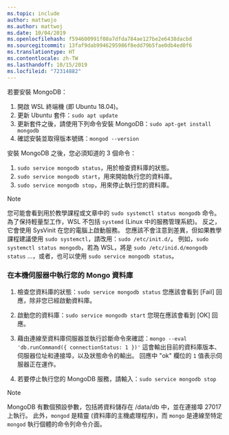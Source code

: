 ```yaml
---
ms.topic: include
author: mattwojo
ms.author: mattwoj
ms.date: 10/04/2019
ms.openlocfilehash: f594600991f08a7dfda784ae127be2e6438dacbd
ms.sourcegitcommit: 13faf9dab9946295986f8edd79b5fae0db4ed0f6
ms.translationtype: HT
ms.contentlocale: zh-TW
ms.lasthandoff: 10/15/2019
ms.locfileid: "72314882"
---
```

若要安裝 MongoDB：

1. 開啟 WSL 終端機 (即 Ubuntu 18.04)。
2. 更新 Ubuntu 套件：`sudo apt update`
3. 更新套件之後，請使用下列命令安裝 MongoDB：`sudo apt-get install mongodb`
4. 確認安裝並取得版本號碼：`mongod --version`

安裝 MongoDB 之後，您必須知道的 3 個命令：

1. `sudo service mongodb status`，用於檢查資料庫的狀態。
2. `sudo service mongodb start`，用來開始執行您的資料庫。
3. `sudo service mongodb stop`，用來停止執行您的資料庫。

> [!NOTE]
> 您可能會看到用於教學課程或文章中的 `sudo systemctl status mongodb` 命令。 為了保持輕量型工作，WSL 不包括 `systemd` (Linux 中的服務管理系統)。 反之，它會使用 SysVinit 在您的電腦上啟動服務。 您應該不會注意到差異，但如果教學課程建議使用 `sudo systemctl`，請改用：`sudo /etc/init.d/`。 例如，`sudo systemctl status mongodb`，若為 WSL，將是 `sudo /etc/inid.d/mongodb status` ...，或者，也可以使用 `sudo service mongodb status`。

### <a name="run-your-mongo-database-in-a-local-server"></a>在本機伺服器中執行您的 Mongo 資料庫

1. 檢查您資料庫的狀態：`sudo service mongodb status` 您應該會看到 [Fail] 回應，除非您已經啟動資料庫。

2. 啟動您的資料庫：`sudo service mongodb start` 您現在應該會看到 [OK] 回應。

3. 藉由連線至資料庫伺服器並執行診斷命令來確認：`mongo --eval 'db.runCommand({ connectionStatus: 1 })'` 這會輸出目前的資料庫版本、伺服器位址和連接埠，以及狀態命令的輸出。 回應中 "ok" 欄位的 `1` 值表示伺服器正在運作。

4. 若要停止執行您的 MongoDB 服務，請輸入：`sudo service mongodb stop`

> [!NOTE]
> MongoDB 有數個預設參數，包括將資料儲存在 /data/db 中，並在連接埠 27017 上執行。 此外，`mongod` 是精靈 (資料庫的主機處理程序)，而 `mongo` 是連線至特定 `mongod` 執行個體的命令列命令介面。
